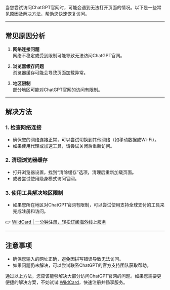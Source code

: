 当您尝试访问ChatGPT官网时，可能会遇到无法打开页面的情况。以下是一些常见原因及解决方法，帮助您快速恢复访问。

---

## 常见原因分析

1. **网络连接问题**  
   网络不稳定或受到限制可能导致无法访问ChatGPT官网。

2. **浏览器缓存问题**  
   浏览器缓存可能会导致页面加载异常。

3. **地区限制**  
   部分地区可能对ChatGPT官网的访问有限制。

---

## 解决方法

### 1. 检查网络连接
- 确保您的网络连接正常，可以尝试切换到其他网络（如移动数据或Wi-Fi）。
- 如果使用代理或加速工具，请尝试关闭后重新访问。

### 2. 清理浏览器缓存
- 打开浏览器设置，找到“清除缓存”选项，清理后重新加载页面。
- 或者尝试使用隐身模式访问官网。

### 3. 使用工具解决地区限制
- 如果您所在地区对ChatGPT官网有限制，可以尝试使用支持全球支付的工具来完成注册和访问。

👉 [WildCard | 一分钟注册，轻松订阅海外线上服务](https://bit.ly/bewildcard)

---

## 注意事项

- 确保您输入的网址正确，避免因拼写错误导致无法访问。
- 如果问题仍未解决，可以尝试联系ChatGPT的官方支持团队获取帮助。

通过以上方法，您应该能够解决大部分访问ChatGPT官网的问题。如果您需要更便捷的解决方案，不妨试试 [WildCard](https://bit.ly/bewildcard)，快速注册并畅享服务。